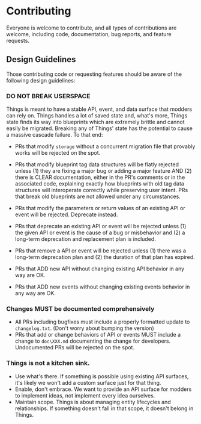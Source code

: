 # Contributing

Everyone is welcome to contribute, and all types of contributions are welcome, including code, documentation, bug reports, and feature requests.

## Design Guidelines

Those contributing code or requesting features should be aware of the following design guidelines:

### DO NOT BREAK USERSPACE

Things is meant to have a stable API, event, and data surface that modders can rely on. Things handles a lot of saved state and, what's more, Things state finds its way into blueprints which are extremely brittle and cannot easily be migrated. Breaking any of Things' state has the potential to cause a massive cascade failure. To that end:

- PRs that modify `storage` without a concurrent migration file that provably works will be rejected on the spot.
- PRs that modify blueprint tag data structures will be flatly rejected unless (1) they are fixing a major bug or adding a major feature AND (2) there is CLEAR documentation, either in the PR's comments or in the associated code, explaining exactly how blueprints with old tag data structures will interoperate correctly while preserving user intent. PRs that break old blueprints are not allowed under any circumstances.
- PRs that modify the parameters or return values of an existing API or event will be rejected. Deprecate instead.
- PRs that deprecate an existing API or event will be rejected unless (1) the given API or event is the cause of a bug or misbehavior and (2) a long-term deprecation and replacement plan is included.
- PRs that remove a API or event will be rejected unless (1) there was a long-term deprecation plan and (2) the duration of that plan has expired.

- PRs that ADD new API without changing existing API behavior in any way are OK.
- PRs that ADD new events without changing existing events behavior in any way are OK.

### Changes MUST be documented comprehensively

- All PRs including bugfixes must include a properly formatted update to `changelog.txt`. (Don't worry about bumping the version)
- PRs that add or change behaviors of API or events MUST include a change to `doc\XXX.md` documenting the change for developers. Undocumented PRs will be rejected on the spot.

### Things is not a kitchen sink.

- Use what's there. If something is possible using existing API surfaces, it's likely we won't add a custom surface just for that thing.
- Enable, don't embrace. We want to provide an API surface for modders to implement ideas, not implement every idea ourselves.
- Maintain scope. Things is about managing entity lifecycles and relationships. If something doesn't fall in that scope, it doesn't belong in Things.
